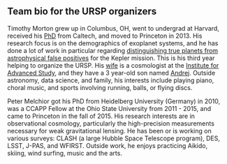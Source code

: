 Team bio for the URSP organizers
--------------------------------

Timothy Morton grew up in Columbus, OH, went to undergrad at Harvard, 
received his [PhD](http://thesis.library.caltech.edu/8024/) from Caltech, and moved to Princeton in 2013. His
research focus is on the demographics of exoplanet systems, and he has done a
lot of work in particular regarding [distinguishing true planets from astrophysical false positives](http://www.nytimes.com/2016/05/11/science/kepler-planets-nasa.html?_r=0) for the Kepler
mission.  This is his third year helping to organize the URSP.  His [wife](http://www.sns.ias.edu/~verag/) is a
cosmologist at the [Institute for Advanced Study](https://www.ias.edu/), and they have a 3 year-old son
named [Andrej](https://www.youtube.com/watch?v=CAIhtf77jD0).  Outside astronomy, data science, and family, his interests
include playing piano, choral music, and sports involving running, balls, or
flying discs.

Peter Melchior got his PhD from Heidelberg University (Germany) in 2010, was a
CCAPP Fellow at the Ohio State University from 2011 - 2015, and came to
Princeton in the fall of 2015.
His research interests are in observational cosmology, particularly the
high-precision measurements necessary for weak gravitational lensing.
He has been or is working on various surveys: CLASH (a large Hubble Space
Telescope program), DES, LSST, J-PAS, and WFIRST.
Outside work, he enjoys practicing Aikido, skiing, wind surfing, music and the
arts.
